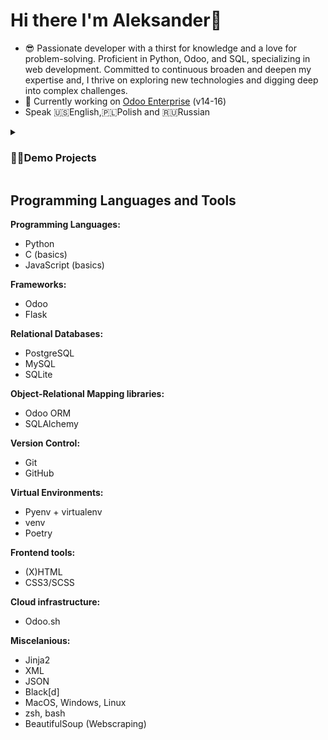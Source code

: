 # Hi there I'm Aleksander👋

- 😎 Passionate developer with a thirst for knowledge and a love for problem-solving. 
Proficient in Python, Odoo, and SQL, specializing in web development. 
Committed to continuous broaden and deepen my expertise and, I thrive on exploring new technologies and digging deep into complex challenges.
- 🔭 Currently working on <a href="https://youtu.be/y7TlnAv6cto">Odoo Enterprise</a> (v14-16) 
- Speak 🇺🇸English,🇵🇱Polish and 🇷🇺Russian

<details>
 <summary><h3>👨‍💻Demo Projects</summary>
   <ul>
     <li>
      <a href="../../../Weather-App">RESTful Weather APP</a>
     </li>
     <li>
      <a href="../../../static-code-analyser-python">Static Code Analyser for Python files</a>
     </li>
    <li>
     <a href="../../../Tic-Tac-Toe-with-AI">Tic-Tac-Toe-with-AI</a>
    </li>
    </ul>
</details>

## Programming Languages and Tools
**Programming Languages:**
- Python
- C (basics)
- JavaScript (basics)

**Frameworks:**
- Odoo
- Flask

**Relational Databases:**
- PostgreSQL
- MySQL
- SQLite

**Object-Relational Mapping libraries:**
- Odoo ORM
- SQLAlchemy

**Version Control:**
- Git
- GitHub

**Virtual Environments:**
- Pyenv + virtualenv
- venv
- Poetry

**Frontend tools:**
- (X)HTML
- CSS3/SCSS

**Cloud infrastructure:**
- Odoo.sh 

**Miscelanious:**
- Jinja2
- XML
- JSON
- Black[d]
- MacOS, Windows, Linux
- zsh, bash 
- BeautifulSoup (Webscraping)
